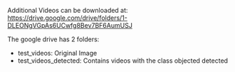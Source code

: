 
Additional Videos can be downloaded at:<br>
https://drive.google.com/drive/folders/1-DLEONgVGpAs6UCwfg8Bev7BF6AumUSJ

The google drive has 2 folders:
<ul>
  <li>test_videos: Original Image</li>
  <li>test_videos_detected: Contains videos with the class objected detected</li>
<ul>
